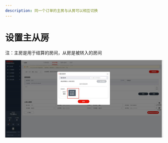 ```yaml
---
description: 同一个订单的主房与从房可以相互切换
---
```


# 设置主从房

注：主房是用于结算的房间，从房是被转入的房间

![](../../../.gitbook/assets/image%20%28290%29.png)

